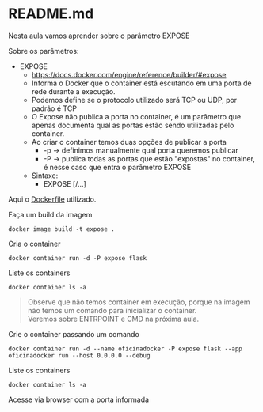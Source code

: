 # README.md

Nesta aula vamos aprender sobre o parâmetro EXPOSE

Sobre os parâmetros:  
- EXPOSE
  - https://docs.docker.com/engine/reference/builder/#expose
  - Informa o Docker que o container está escutando em uma porta de rede durante a execução.
  - Podemos define se o protocolo utilizado será TCP ou UDP, por padrão é TCP
  - O Expose não publica a porta no container, é um parâmetro que apenas documenta qual as portas estão sendo utilizadas pelo container.
  - Ao criar o container temos duas opções de publicar a porta
    - -p -> definimos manualmente qual porta queremos publicar
    - -P -> publica todas as portas que estão "expostas" no container, é nesse caso que entra o parâmetro EXPOSE
  - Sintaxe:
    - EXPOSE <port> [<port>/<protocol>...]

Aqui o [Dockerfile](Dockerfile) utilizado.  

Faça um build da imagem
```
docker image build -t expose .
```

Cria o container
```
docker container run -d -P expose flask
```

Liste os containers
```
docker container ls -a
```

> Observe que não temos container em execução, porque na imagem não temos um comando para inicializar o container.  
> Veremos sobre ENTRPOINT e CMD na próxima aula.  

Crie o container passando um comando
```
docker container run -d --name oficinadocker -P expose flask --app oficinadocker run --host 0.0.0.0 --debug
```

Liste os containers
```
docker container ls -a
```

Acesse via browser com a porta informada